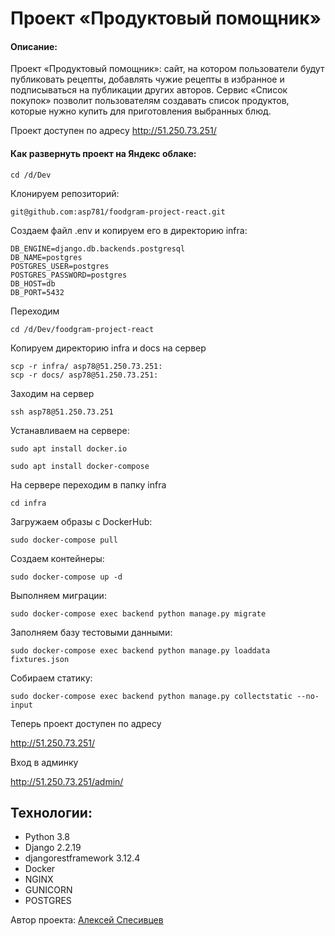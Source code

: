 # Проект «Продуктовый помощник»
#### Описание:
Проект «Продуктовый помощник»: сайт, на котором пользователи будут публиковать рецепты, добавлять чужие рецепты в избранное и подписываться на публикации других авторов. Сервис «Список покупок» позволит пользователям создавать список продуктов, которые нужно купить для приготовления выбранных блюд.

Проект доступен по адресу http://51.250.73.251/

####  Как развернуть проект на Яндекс облаке:
```
cd /d/Dev
```
Клонируем репозиторий:
```
git@github.com:asp781/foodgram-project-react.git
```
Создаем файл .env и копируем его в директорию infra:
```
DB_ENGINE=django.db.backends.postgresql
DB_NAME=postgres
POSTGRES_USER=postgres
POSTGRES_PASSWORD=postgres
DB_HOST=db
DB_PORT=5432
```
Переходим
```
cd /d/Dev/foodgram-project-react
```
Копируем директорию infra и docs на сервер
```
scp -r infra/ asp78@51.250.73.251:
scp -r docs/ asp78@51.250.73.251:
```
Заходим на сервер
```
ssh asp78@51.250.73.251
```
Устанавливаем на сервере:
```
sudo apt install docker.io
```
```
sudo apt install docker-compose
```
На сервере переходим в папку infra
```
cd infra
```
Загружаем образы с DockerHub:
```
sudo docker-compose pull
```
Создаем контейнеры:
```
sudo docker-compose up -d
```
Выполняем миграции:
```
sudo docker-compose exec backend python manage.py migrate
```
Заполняем базу тестовыми данными:
```
sudo docker-compose exec backend python manage.py loaddata fixtures.json
```
Собираем статику:
```
sudo docker-compose exec backend python manage.py collectstatic --no-input
```
Теперь проект доступен по адресу

http://51.250.73.251/

Вход в админку

http://51.250.73.251/admin/

## Технологии:
- Python 3.8
- Django 2.2.19
- djangorestframework 3.12.4
- Docker
- NGINX
- GUNICORN
- POSTGRES

Автор проекта: [Алексей Спесивцев](https://github.com/asp781/)
